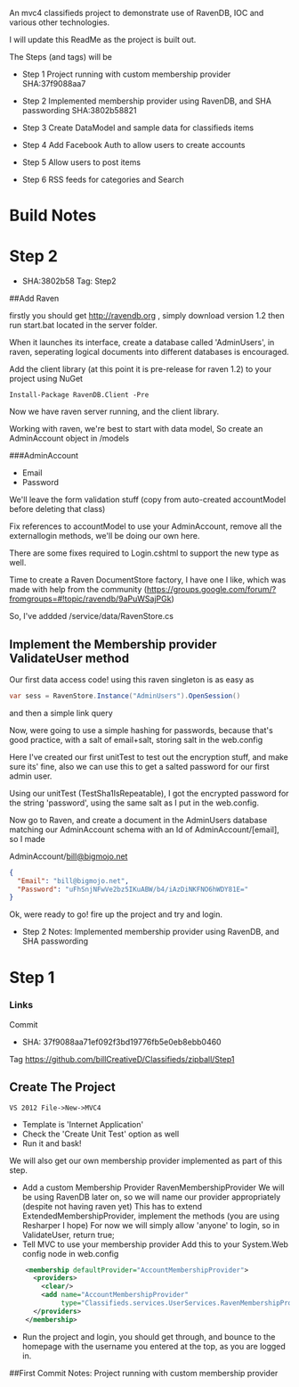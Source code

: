 An mvc4 classifieds project to demonstrate use of RavenDB, IOC and various other technologies.

I will update this ReadMe as the project is built out.

The Steps (and tags) will be


* Step 1
Project running with custom membership provider
SHA:37f9088aa7

* Step 2
Implemented membership provider using RavenDB, and SHA passwording
SHA:3802b58821

* Step 3
Create DataModel and sample data for classifieds items

* Step 4
Add Facebook Auth to allow users to create accounts

* Step 5
Allow users to post items

* Step 6
RSS feeds for categories and Search

# Build Notes
# Step 2

* SHA:3802b58
Tag: Step2

##Add Raven

firstly you should get http://ravendb.org , simply download version 1.2 then run start.bat located in the server folder.

When it launches its interface, create a database called 'AdminUsers', in raven, seperating logical documents into different databases is encouraged.

Add the client library (at this point it is pre-release for raven 1.2) to your project using NuGet

````
Install-Package RavenDB.Client -Pre
````

Now we have raven server running, and the client library. 

Working with raven, we're best to start with data model, So create an AdminAccount object in /models

###AdminAccount
* Email
* Password

We'll leave the form validation stuff (copy from auto-created accountModel before deleting that class)

Fix references to accountModel to use your AdminAccount, remove all the externallogin methods, we'll be doing our own here.

There are some fixes required to Login.cshtml to support the new type as well.

Time to create a Raven DocumentStore factory, I have one I like, which was made with help from the community (https://groups.google.com/forum/?fromgroups=#!topic/ravendb/9aPuWSajPGk)

So, I've addded /service/data/RavenStore.cs

## Implement the Membership provider ValidateUser method
Our first data access code! using this raven singleton is as easy as

````csharp
var sess = RavenStore.Instance("AdminUsers").OpenSession()
````

and then a simple link query

Now, were going to use a simple hashing for passwords, because that's good practice, with a salt of email+salt, storing salt in the web.config

Here I've created our first unitTest to test out the encryption stuff, and make sure its' fine, also we can use this to get a salted password for our first admin user.

Using our unitTest (TestSha1IsRepeatable), I got the encrypted password for the string 'password', using the same salt as I put in the web.config.

Now go to Raven, and create a document in the AdminUsers database matching our AdminAccount schema
with an Id of AdminAccount/[email], so I made

AdminAccount/bill@bigmojo.net

````json
{
  "Email": "bill@bigmojo.net",
  "Password": "uFhSnjNFwVe2bz5IKuABW/b4/iAzDiNKFNO6hWDY81E="
}
````

Ok, were ready to go! fire up the project and try and login.


* Step 2 Notes: Implemented membership provider using RavenDB, and SHA passwording

# Step 1

###  Links
Commit

* SHA: 37f9088aa71ef092f3bd19776fb5e0eb8ebb0460

Tag
https://github.com/billCreativeD/Classifieds/zipball/Step1

## Create The Project
````VS 2012 File->New->MVC4````

* Template is 'Internet Application'
* Check the 'Create Unit Test' option as well
* Run it and bask!

We will also get our own membership provider implemented as part of this step.

* Add a custom Membership Provider RavenMembershipProvider
We will be using RavenDB later on, so we will name our provider appropriately (despite not having raven yet)
This has to extend ExtendedMembershipProvider, implement the methods (you are using Resharper I hope)
For now we will simply allow 'anyone' to login, so in ValidateUser, return true;
* Tell MVC to use your membership provider
Add this to your System.Web config node in web.config

````xml
    <membership defaultProvider="AccountMembershipProvider">
      <providers>
        <clear/>
        <add name="AccountMembershipProvider"
             type="Classifieds.services.UserServices.RavenMembershipProvider" />
      </providers>
    </membership>
 ````

* Run the project and login, you should get through, and bounce to the homepage with the username you entered at the top, as you are logged in.

##First Commit Notes: Project running with custom membership provider